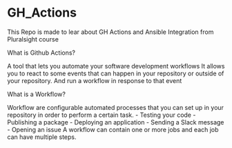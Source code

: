 # GH_Actions
This Repo is made to lear about GH Actions and Ansible Integration from Pluralsight course

What is Github Actions?

A tool that lets you automate your software development workflows
It allows you to react to some events that can happen in your repository or outside of your repository. And run a workflow in response to that event

What is a Workflow?

Workflow are configurable automated processes that you can set up in your repository in order to perform a certain task.
    - Testing your code
    - Publishing a package
    - Deploying an application
    - Sending a Slack message
    - Opening an issue
A workflow can contain one or more jobs and each job can have multiple steps.
